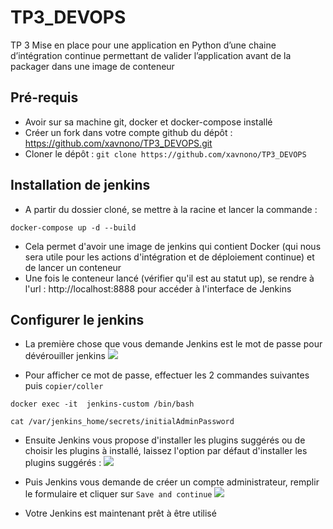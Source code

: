 # TP3_DEVOPS
TP 3 Mise en place pour une application en Python d’une chaine d’intégration continue  permettant de valider l’application  avant de la packager dans une  image de conteneur

## Pré-requis

* Avoir sur sa machine git, docker et docker-compose installé
* Créer un fork dans votre compte github du dépôt : https://github.com/xavnono/TP3_DEVOPS.git 
* Cloner le dépôt : `git clone https://github.com/xavnono/TP3_DEVOPS` 

## Installation de jenkins

* A partir du dossier cloné, se mettre à la racine et lancer la commande :
```
docker-compose up -d --build
```
* Cela permet d'avoir une image de jenkins qui contient Docker (qui nous sera utile pour les actions d'intégration et de déploiement continue) et de lancer un conteneur
* Une fois le conteneur lancé (vérifier qu'il est au statut up), se rendre à l'url : http://localhost:8888 pour accéder à l'interface de Jenkins

## Configurer le jenkins

* La première chose que vous demande Jenkins est le mot de passe pour dévérouiller jenkins
![](https://drive.google.com/uc?id=1jI9hziiVXGWSEHSaTxEuhrxS2QXIvvLA)

* Pour afficher ce mot de passe, effectuer les 2 commandes suivantes puis `copier/coller`
```
docker exec -it  jenkins-custom /bin/bash
```
```
cat /var/jenkins_home/secrets/initialAdminPassword
```

* Ensuite Jenkins vous propose d'installer les plugins suggérés ou de choisir les plugins à installé, laissez l'option par défaut d'installer les plugins suggérés :
![](https://drive.google.com/uc?id=1-SsvUPj8p2s5Zl6Pil2xXGQmSZWV94dU)

* Puis Jenkins vous demande de créer un compte administrateur, remplir le formulaire et cliquer sur  `Save and continue`
![](https://drive.google.com/uc?id1wkO1-XPj0SYHAm3rkttvXEKIFD1W4k4w)
* Votre Jenkins est maintenant prêt à être utilisé
